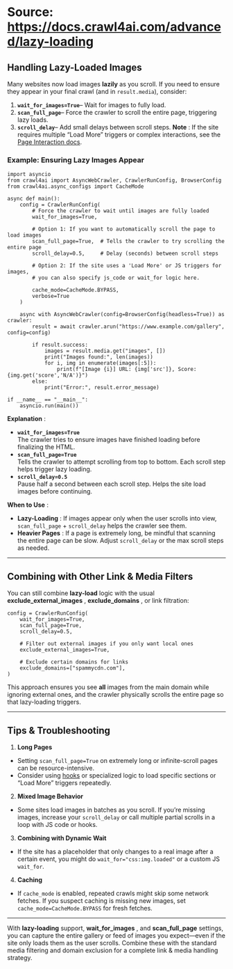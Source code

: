 # Source: https://docs.crawl4ai.com/advanced/lazy-loading

## Handling Lazy-Loaded Images
Many websites now load images **lazily** as you scroll. If you need to ensure they appear in your final crawl (and in `result.media`), consider:
1. **`wait_for_images=True`**– Wait for images to fully load.  
2. **`scan_full_page`**– Force the crawler to scroll the entire page, triggering lazy loads.  
3. **`scroll_delay`**– Add small delays between scroll steps.
**Note** : If the site requires multiple “Load More” triggers or complex interactions, see the [Page Interaction docs](https://docs.crawl4ai.com/core/page-interaction/).
### Example: Ensuring Lazy Images Appear
```
import asyncio
from crawl4ai import AsyncWebCrawler, CrawlerRunConfig, BrowserConfig
from crawl4ai.async_configs import CacheMode

async def main():
    config = CrawlerRunConfig(
        # Force the crawler to wait until images are fully loaded
        wait_for_images=True,

        # Option 1: If you want to automatically scroll the page to load images
        scan_full_page=True,  # Tells the crawler to try scrolling the entire page
        scroll_delay=0.5,     # Delay (seconds) between scroll steps

        # Option 2: If the site uses a 'Load More' or JS triggers for images,
        # you can also specify js_code or wait_for logic here.

        cache_mode=CacheMode.BYPASS,
        verbose=True
    )

    async with AsyncWebCrawler(config=BrowserConfig(headless=True)) as crawler:
        result = await crawler.arun("https://www.example.com/gallery", config=config)

        if result.success:
            images = result.media.get("images", [])
            print("Images found:", len(images))
            for i, img in enumerate(images[:5]):
                print(f"[Image {i}] URL: {img['src']}, Score: {img.get('score','N/A')}")
        else:
            print("Error:", result.error_message)

if __name__ == "__main__":
    asyncio.run(main())

```

**Explanation** :
  * **`wait_for_images=True`**  
The crawler tries to ensure images have finished loading before finalizing the HTML.
  * **`scan_full_page=True`**  
Tells the crawler to attempt scrolling from top to bottom. Each scroll step helps trigger lazy loading.
  * **`scroll_delay=0.5`**  
Pause half a second between each scroll step. Helps the site load images before continuing.


**When to Use** :
  * **Lazy-Loading** : If images appear only when the user scrolls into view, `scan_full_page` + `scroll_delay` helps the crawler see them. 
  * **Heavier Pages** : If a page is extremely long, be mindful that scanning the entire page can be slow. Adjust `scroll_delay` or the max scroll steps as needed.


* * *
## Combining with Other Link & Media Filters
You can still combine **lazy-load** logic with the usual **exclude_external_images** , **exclude_domains** , or link filtration:
```
config = CrawlerRunConfig(
    wait_for_images=True,
    scan_full_page=True,
    scroll_delay=0.5,

    # Filter out external images if you only want local ones
    exclude_external_images=True,

    # Exclude certain domains for links
    exclude_domains=["spammycdn.com"],
)

```

This approach ensures you see **all** images from the main domain while ignoring external ones, and the crawler physically scrolls the entire page so that lazy-loading triggers.
* * *
## Tips & Troubleshooting
1. **Long Pages**  
- Setting `scan_full_page=True` on extremely long or infinite-scroll pages can be resource-intensive.  
- Consider using [hooks](https://docs.crawl4ai.com/core/page-interaction/) or specialized logic to load specific sections or “Load More” triggers repeatedly.
2. **Mixed Image Behavior**  
- Some sites load images in batches as you scroll. If you’re missing images, increase your `scroll_delay` or call multiple partial scrolls in a loop with JS code or hooks.
3. **Combining with Dynamic Wait**  
- If the site has a placeholder that only changes to a real image after a certain event, you might do `wait_for="css:img.loaded"` or a custom JS `wait_for`.
4. **Caching**  
- If `cache_mode` is enabled, repeated crawls might skip some network fetches. If you suspect caching is missing new images, set `cache_mode=CacheMode.BYPASS` for fresh fetches.
* * *
With **lazy-loading** support, **wait_for_images** , and **scan_full_page** settings, you can capture the entire gallery or feed of images you expect—even if the site only loads them as the user scrolls. Combine these with the standard media filtering and domain exclusion for a complete link & media handling strategy.
